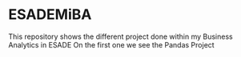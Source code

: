 # ESADEMiBA
This repository shows the different project done within my Business Analytics in ESADE
On the first one we see the Pandas Project
